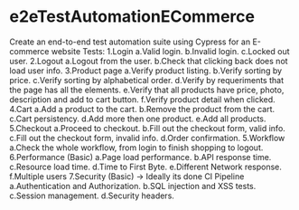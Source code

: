 # e2eTestAutomationECommerce
Create an end-to-end test automation suite using Cypress for an E-commerce website
Tests:
1.Login
  a.Valid login.
  b.Invalid login.
  c.Locked out user.
2.Logout
  a.Logout from the user.
  b.Check that clicking back does not load user info.
3.Product page
  a.Verify product listing.
  b.Verify sorting by price.
  c.Verify sorting by alphabetical order.
  d.Verify by requeriments that the page has all the elements.
  e.Verify that all products have price, photo, description and add to cart button.
  f.Verify product detail when clicked.
4.Cart
  a.Add a product to the cart.
  b.Remove the product from the cart.
  c.Cart persistency.
  d.Add more then one product.
  e.Add all products.
5.Checkout
  a.Proceed to checkout.
  b.Fill out the checkout form, valid info.
  c.Fill out the checkout form, invalid info.
  d.Order confirmation.
5.Workflow
  a.Check the whole workflow, from login to finish shopping to logout.
6.Performance (Basic)
  a.Page load performance.
  b.API response time.
  c.Resource load time.
  d.Time to First Byte.
  e.Different Network response.
  f.Multiple users 
7.Security (Basic) -> Ideally its done CI Pipeline
  a.Authentication and Authorization.
  b.SQL injection and XSS tests.
  c.Session management.
  d.Security headers.
  
